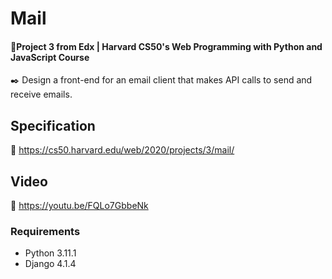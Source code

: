 # Mail

#### 📘Project 3 from Edx | Harvard CS50's Web Programming with Python and JavaScript Course
✒️ Design a front-end for an email client that makes API calls to send and receive emails.

## Specification 
🚀 https://cs50.harvard.edu/web/2020/projects/3/mail/

## Video
🚀 https://youtu.be/FQLo7GbbeNk

### Requirements

* Python 3.11.1
* Django 4.1.4
